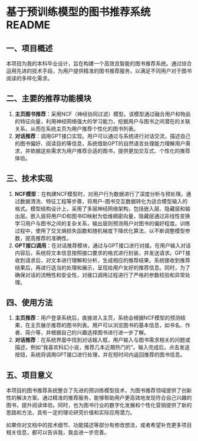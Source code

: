 # 基于预训练模型的图书推荐系统 README

## 一、项目概述
本项目为我的本科毕业设计，旨在构建一个高效且智能的图书推荐系统。通过综合运用先进的技术手段，为用户提供精准的图书推荐服务，以满足不同用户对于图书阅读的多样化需求。

## 二、主要的推荐功能模块
1. **主页图书推荐**：采用NCF（神经协同过滤）模型。该模型通过融合用户和物品的特征向量，利用神经网络强大的学习能力，挖掘用户与图书之间潜在的关联关系，从而在系统主页为用户推荐个性化的图书列表。
2. **对话推荐**：调用GPT接口实现。用户可以通过与系统进行对话交流，描述自己的图书偏好、阅读目的等信息，系统借助GPT的自然语言处理能力理解用户需求，并依据这些需求为用户推荐合适的图书，提供更加交互式、个性化的推荐体验。

## 三、技术实现
1. **NCF模型**：在构建NCF模型时，对用户行为数据进行了深度分析与预处理。通过数据清洗、特征工程等步骤，将用户-图书交互数据转化为适合模型输入的格式。模型结构设计上，采用了多层神经网络架构，包括嵌入层、隐藏层和输出层。嵌入层将用户ID和图书ID映射为低维稠密向量，隐藏层通过非线性变换学习用户与图书之间的复杂关系，输出层则预测用户对图书的偏好程度。训练过程中，使用了交叉熵损失函数和随机梯度下降优化算法，以不断调整模型参数，提高推荐的准确性。
2. **GPT接口调用**：在对话推荐模块，通过与GPT接口进行对接。在用户输入对话内容后，系统将文本信息按照接口要求的格式进行封装，并发送请求。GPT接收到请求后，对文本进行理解和分析，生成相应的推荐结果。系统接收到推荐结果后，再进行适当的处理和展示，呈现给用户友好的推荐信息。同时，为了确保对话的流畅性和安全性，对接口调用过程进行了严格的参数校验和异常处理。

## 四、使用方法
1. **主页推荐**：用户登录系统后，直接进入主页，系统会根据NCF模型的预测结果，在主页展示推荐的图书列表。用户可以浏览图书的基本信息，如书名、作者、简介等，并根据自己的兴趣选择图书进行进一步了解。
2. **对话推荐**：在系统界面中找到对话输入框，用户输入与图书需求相关的问题或描述，例如“我喜欢科幻小说，推荐几本近期热门的”。输入完成后，点击发送按钮，系统将调用GPT接口进行处理，并在短时间内返回推荐的图书信息。

## 五、项目意义
本项目的图书推荐系统整合了先进的预训练模型技术，为图书推荐领域提供了创新性的解决方案。通过精准的推荐服务，能够帮助用户更高效地发现符合自己兴趣的图书，提升阅读体验。同时，也为图书行业的数字化发展和个性化营销提供了新的思路和方法，具有一定的理论研究价值和实际应用潜力。



如果你对文档中的技术细节、功能描述等部分有修改想法，或者希望补充更多项目相关信息，都可以告诉我，我会进一步完善。 
